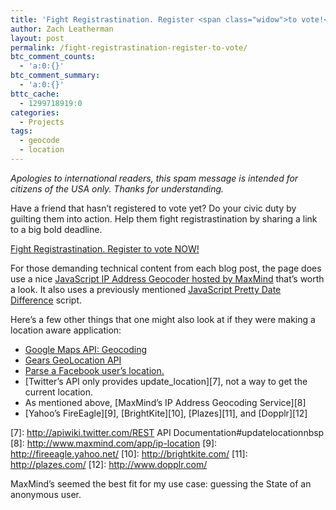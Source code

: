 ```yaml
---
title: 'Fight Registrastination. Register <span class="widow">to vote!</span>'
author: Zach Leatherman
layout: post
permalink: /fight-registrastination-register-to-vote/
btc_comment_counts:
  - 'a:0:{}'
btc_comment_summary:
  - 'a:0:{}'
bttc_cache:
  - 1299718919:0
categories:
  - Projects
tags:
  - geocode
  - location
---
```


*Apologies to international readers, this spam message is intended for citizens of the USA only. Thanks for understanding.*

Have a friend that hasn’t registered to vote yet? Do your civic duty by guilting them into action. Help them fight registrastination by sharing a link to a big bold deadline.

[Fight Registrastination. Register to vote NOW!][1]

 [1]: http://www.zachleat.com/registrastination/

For those demanding technical content from each blog post, the page does use a nice [JavaScript IP Address Geocoder hosted by MaxMind][2] that’s worth a look. It also uses a previously mentioned [JavaScript Pretty Date Difference][3] script.

 [2]: http://www.maxmind.com/app/javascript_city
 [3]: http://www.zachleat.com/web/2008/03/23/yet-another-pretty-date-javascript/

Here’s a few other things that one might also look at if they were making a location aware application:

*   [Google Maps API: Geocoding][4]
*   [Gears GeoLocation API][5]
*   [Parse a Facebook user’s location.][6]
*   [Twitter’s API only provides update_location][7], not a way to get the current location.
*   As mentioned above, [MaxMind’s IP Address Geocoding Service][8]
*   [Yahoo’s FireEagle][9], [BrightKite][10], [Plazes][11], and [Dopplr][12]

 [4]: http://code.google.com/apis/maps/documentation/services.html#Geocoding
 [5]: http://code.google.com/p/gears/wiki/GeolocationAPI
 [6]: http://wiki.developers.facebook.com/index.php/Users.getInfo
 [7]: http://apiwiki.twitter.com/REST API Documentation#updatelocationnbsp
 [8]: http://www.maxmind.com/app/ip-location
 [9]: http://fireeagle.yahoo.net/
 [10]: http://brightkite.com/
 [11]: http://plazes.com/
 [12]: http://www.dopplr.com/

MaxMind’s seemed the best fit for my use case: guessing the State of an anonymous user.